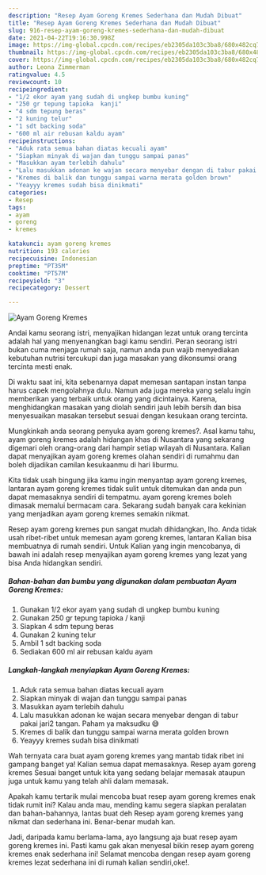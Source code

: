 ```yaml
---
description: "Resep Ayam Goreng Kremes Sederhana dan Mudah Dibuat"
title: "Resep Ayam Goreng Kremes Sederhana dan Mudah Dibuat"
slug: 916-resep-ayam-goreng-kremes-sederhana-dan-mudah-dibuat
date: 2021-04-22T19:16:30.998Z
image: https://img-global.cpcdn.com/recipes/eb2305da103c3ba8/680x482cq70/ayam-goreng-kremes-foto-resep-utama.jpg
thumbnail: https://img-global.cpcdn.com/recipes/eb2305da103c3ba8/680x482cq70/ayam-goreng-kremes-foto-resep-utama.jpg
cover: https://img-global.cpcdn.com/recipes/eb2305da103c3ba8/680x482cq70/ayam-goreng-kremes-foto-resep-utama.jpg
author: Leona Zimmerman
ratingvalue: 4.5
reviewcount: 10
recipeingredient:
- "1/2 ekor ayam yang sudah di ungkep bumbu kuning"
- "250 gr tepung tapioka  kanji"
- "4 sdm tepung beras"
- "2 kuning telur"
- "1 sdt backing soda"
- "600 ml air rebusan kaldu ayam"
recipeinstructions:
- "Aduk rata semua bahan diatas kecuali ayam"
- "Siapkan minyak di wajan dan tunggu sampai panas"
- "Masukkan ayam terlebih dahulu"
- "Lalu masukkan adonan ke wajan secara menyebar dengan di tabur pakai jari2 tangan. Paham ya maksudku 😅"
- "Kremes di balik dan tunggu sampai warna merata golden brown"
- "Yeayyy kremes sudah bisa dinikmati"
categories:
- Resep
tags:
- ayam
- goreng
- kremes

katakunci: ayam goreng kremes 
nutrition: 193 calories
recipecuisine: Indonesian
preptime: "PT35M"
cooktime: "PT57M"
recipeyield: "3"
recipecategory: Dessert

---
```



![Ayam Goreng Kremes](https://img-global.cpcdn.com/recipes/eb2305da103c3ba8/680x482cq70/ayam-goreng-kremes-foto-resep-utama.jpg)

Andai kamu seorang istri, menyajikan hidangan lezat untuk orang tercinta adalah hal yang menyenangkan bagi kamu sendiri. Peran seorang istri bukan cuma menjaga rumah saja, namun anda pun wajib menyediakan kebutuhan nutrisi tercukupi dan juga masakan yang dikonsumsi orang tercinta mesti enak.

Di waktu  saat ini, kita sebenarnya dapat memesan santapan instan tanpa harus capek mengolahnya dulu. Namun ada juga mereka yang selalu ingin memberikan yang terbaik untuk orang yang dicintainya. Karena, menghidangkan masakan yang diolah sendiri jauh lebih bersih dan bisa menyesuaikan masakan tersebut sesuai dengan kesukaan orang tercinta. 



Mungkinkah anda seorang penyuka ayam goreng kremes?. Asal kamu tahu, ayam goreng kremes adalah hidangan khas di Nusantara yang sekarang digemari oleh orang-orang dari hampir setiap wilayah di Nusantara. Kalian dapat menyajikan ayam goreng kremes olahan sendiri di rumahmu dan boleh dijadikan camilan kesukaanmu di hari liburmu.

Kita tidak usah bingung jika kamu ingin menyantap ayam goreng kremes, lantaran ayam goreng kremes tidak sulit untuk ditemukan dan anda pun dapat memasaknya sendiri di tempatmu. ayam goreng kremes boleh dimasak memalui bermacam cara. Sekarang sudah banyak cara kekinian yang menjadikan ayam goreng kremes semakin nikmat.

Resep ayam goreng kremes pun sangat mudah dihidangkan, lho. Anda tidak usah ribet-ribet untuk memesan ayam goreng kremes, lantaran Kalian bisa membuatnya di rumah sendiri. Untuk Kalian yang ingin mencobanya, di bawah ini adalah resep menyajikan ayam goreng kremes yang lezat yang bisa Anda hidangkan sendiri.

<!--inarticleads1-->

##### Bahan-bahan dan bumbu yang digunakan dalam pembuatan Ayam Goreng Kremes:

1. Gunakan 1/2 ekor ayam yang sudah di ungkep bumbu kuning
1. Gunakan 250 gr tepung tapioka / kanji
1. Siapkan 4 sdm tepung beras
1. Gunakan 2 kuning telur
1. Ambil 1 sdt backing soda
1. Sediakan 600 ml air rebusan kaldu ayam




<!--inarticleads2-->

##### Langkah-langkah menyiapkan Ayam Goreng Kremes:

1. Aduk rata semua bahan diatas kecuali ayam
1. Siapkan minyak di wajan dan tunggu sampai panas
1. Masukkan ayam terlebih dahulu
1. Lalu masukkan adonan ke wajan secara menyebar dengan di tabur pakai jari2 tangan. Paham ya maksudku 😅
1. Kremes di balik dan tunggu sampai warna merata golden brown
1. Yeayyy kremes sudah bisa dinikmati




Wah ternyata cara buat ayam goreng kremes yang mantab tidak ribet ini gampang banget ya! Kalian semua dapat memasaknya. Resep ayam goreng kremes Sesuai banget untuk kita yang sedang belajar memasak ataupun juga untuk kamu yang telah ahli dalam memasak.

Apakah kamu tertarik mulai mencoba buat resep ayam goreng kremes enak tidak rumit ini? Kalau anda mau, mending kamu segera siapkan peralatan dan bahan-bahannya, lantas buat deh Resep ayam goreng kremes yang nikmat dan sederhana ini. Benar-benar mudah kan. 

Jadi, daripada kamu berlama-lama, ayo langsung aja buat resep ayam goreng kremes ini. Pasti kamu gak akan menyesal bikin resep ayam goreng kremes enak sederhana ini! Selamat mencoba dengan resep ayam goreng kremes lezat sederhana ini di rumah kalian sendiri,oke!.

